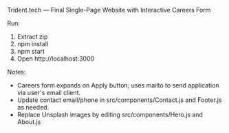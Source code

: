 
Trident.tech — Final Single-Page Website with Interactive Careers Form

Run:
1. Extract zip
2. npm install
3. npm start
4. Open http://localhost:3000

Notes:
- Careers form expands on Apply button; uses mailto to send application via user's email client.
- Update contact email/phone in src/components/Contact.js and Footer.js as needed.
- Replace Unsplash images by editing src/components/Hero.js and About.js
